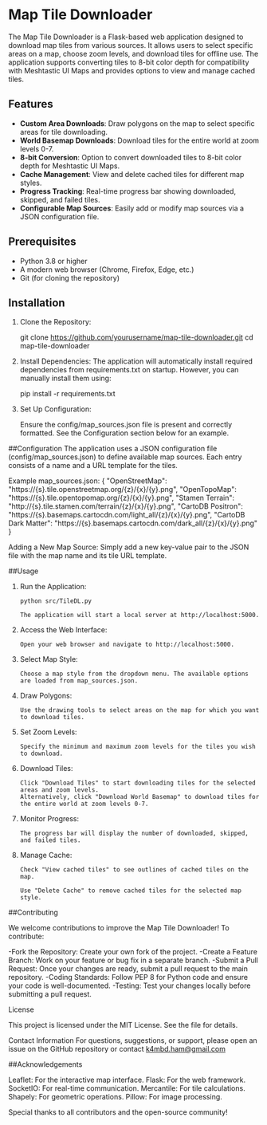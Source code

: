 # Map Tile Downloader

The Map Tile Downloader is a Flask-based web application designed to download map tiles from various sources. It allows users to select specific areas on a map, choose zoom levels, and download tiles for offline use. The application supports converting tiles to 8-bit color depth for compatibility with Meshtastic UI Maps and provides options to view and manage cached tiles.

## Features

- **Custom Area Downloads**: Draw polygons on the map to select specific areas for tile downloading.
- **World Basemap Downloads**: Download tiles for the entire world at zoom levels 0-7.
- **8-bit Conversion**: Option to convert downloaded tiles to 8-bit color depth for Meshtastic UI Maps.
- **Cache Management**: View and delete cached tiles for different map styles.
- **Progress Tracking**: Real-time progress bar showing downloaded, skipped, and failed tiles.
- **Configurable Map Sources**: Easily add or modify map sources via a JSON configuration file.

## Prerequisites

- Python 3.8 or higher
- A modern web browser (Chrome, Firefox, Edge, etc.)
- Git (for cloning the repository)

## Installation

1. Clone the Repository:
   
	git clone https://github.com/yourusername/map-tile-downloader.git
	cd map-tile-downloader
   
2. 	Install Dependencies:
    The application will automatically install required dependencies from requirements.txt on startup. However, you can manually install them using:

	pip install -r requirements.txt

3. Set Up Configuration:

   Ensure the config/map_sources.json file is present and correctly formatted. See the Configuration section below for an example.
   
   
##Configuration
The application uses a JSON configuration file (config/map_sources.json) to define available map sources. Each entry consists of a name and a URL template for the tiles.

Example map_sources.json:
	{
		"OpenStreetMap": "https://{s}.tile.openstreetmap.org/{z}/{x}/{y}.png",
		"OpenTopoMap": "https://{s}.tile.opentopomap.org/{z}/{x}/{y}.png",
		"Stamen Terrain": "http://{s}.tile.stamen.com/terrain/{z}/{x}/{y}.png",
		"CartoDB Positron": "https://{s}.basemaps.cartocdn.com/light_all/{z}/{x}/{y}.png",
		"CartoDB Dark Matter": "https://{s}.basemaps.cartocdn.com/dark_all/{z}/{x}/{y}.png"
	}

Adding a New Map Source: Simply add a new key-value pair to the JSON file with the map name and its tile URL template.


##Usage
1.	Run the Application:

		python src/TileDL.py
	
		The application will start a local server at http://localhost:5000.

2. 	Access the Web Interface:

		Open your web browser and navigate to http://localhost:5000.
		
3. 	Select Map Style:

		Choose a map style from the dropdown menu. The available options are loaded from map_sources.json.
4. 	Draw Polygons:
	
		Use the drawing tools to select areas on the map for which you want to download tiles.
		
5.	Set Zoom Levels:
	
		Specify the minimum and maximum zoom levels for the tiles you wish to download.

6.	Download Tiles:

		Click "Download Tiles" to start downloading tiles for the selected areas and zoom levels.
		Alternatively, click "Download World Basemap" to download tiles for the entire world at zoom levels 0-7.

7.	Monitor Progress:

		The progress bar will display the number of downloaded, skipped, and failed tiles.

8.	Manage Cache:

		Check "View cached tiles" to see outlines of cached tiles on the map.

		Use "Delete Cache" to remove cached tiles for the selected map style.


##Contributing

We welcome contributions to improve the Map Tile Downloader! To contribute:

-Fork the Repository: Create your own fork of the project.
-Create a Feature Branch: Work on your feature or bug fix in a separate branch.
-Submit a Pull Request: Once your changes are ready, submit a pull request to the main repository.
-Coding Standards: Follow PEP 8 for Python code and ensure your code is well-documented.
-Testing: Test your changes locally before submitting a pull request.

License

This project is licensed under the MIT License. See the  file for details.

Contact Information
For questions, suggestions, or support, please open an issue on the GitHub repository or contact k4mbd.ham@gmail.com

##Acknowledgements

Leaflet: For the interactive map interface.
Flask: For the web framework.
SocketIO: For real-time communication.
Mercantile: For tile calculations.
Shapely: For geometric operations.
Pillow: For image processing.

Special thanks to all contributors and the open-source community!
